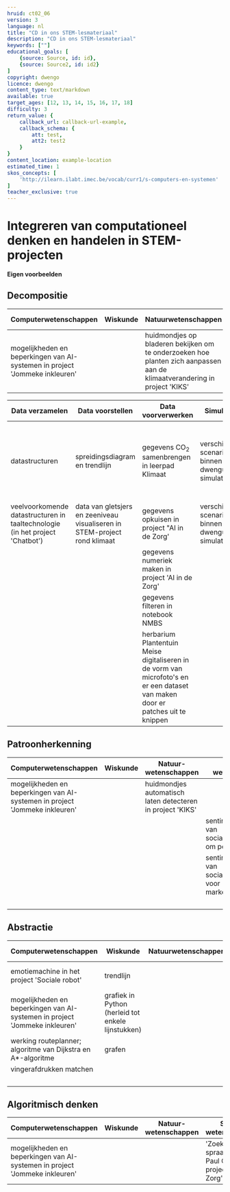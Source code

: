 ```yaml
---
hruid: ct02_06
version: 3
language: nl
title: "CD in ons STEM-lesmateriaal"
description: "CD in ons STEM-lesmateriaal"
keywords: [""]
educational_goals: [
    {source: Source, id: id}, 
    {source: Source2, id: id2}
]
copyright: dwengo
licence: dwengo
content_type: text/markdown
available: true
target_ages: [12, 13, 14, 15, 16, 17, 18]
difficulty: 3
return_value: {
    callback_url: callback-url-example,
    callback_schema: {
        att: test,
        att2: test2
    }
}
content_location: example-location
estimated_time: 1
skos_concepts: [
    'http://ilearn.ilabt.imec.be/vocab/curr1/s-computers-en-systemen'
]
teacher_exclusive: true
---
```

# Integreren van computationeel denken en handelen in STEM-projecten 

**Eigen voorbeelden**

## Decompositie

|**Computerwetenschappen**|**Wiskunde**|**Natuurwetenschappen**|**Sociale wetenschappen**|**Taal en kunst**|
|------------------------|-----|-------|----------------------------|------------|
|mogelijkheden en beperkingen van AI-systemen in project 'Jommeke inkleuren'||huidmondjes op bladeren bekijken om te onderzoeken hoe planten zich aanpassen aan de klimaatverandering in project 'KIKS'|'Zoektocht naar spraak' (naar Paul Curzon) in project 'AI in de Zorg'|sentimentanalyse (score i.p.v. sentiment)|

| Data verzamelen | Data voorstellen | Data voorverwerken | Simuleren | Inzicht in tools |
|---|---|---|---|---|
| datastructuren | spreidingsdiagram en trendlijn | gegevens CO<sub>2</sub> samenbrengen in leerpad Klimaat | verschillende scenario's binnen dwenguino simulator | begrijpen waarom beslissingsboom soms wordt verkozen boven een diep neuraal netwerk (zie project AI in de Zorg) |
| veelvoorkomende datastructuren in taaltechnologie (in het project 'Chatbot') | data van gletsjers en zeeniveau visualiseren in STEM-project rond klimaat | gegevens opkuisen in project "AI in de Zorg' | verschillende scenario's binnen dwenguino simulator |  |
|  |  | gegevens numeriek maken in project 'AI in de Zorg' |  |  |
|  |  | gegevens filteren in notebook NMBS |  |  |
|  |  | herbarium Plantentuin Meise digitaliseren in de vorm van microfoto's en er een dataset van maken door er patches uit te knippen |  |  |

## Patroonherkenning

|**Computerwetenschappen**|**Wiskunde**|**Natuur- wetenschappen**|**Sociale wetenschappen**|**Taal en kunst**|
|------------------------|-----|-------|----------------------------|------------|
|mogelijkheden en beperkingen van AI-systemen in project 'Jommeke inkleuren'||huidmondjes automatisch laten detecteren in project 'KIKS'||'Zoektocht naar spraak' (naar Paul Curzon) in project 'AI in de Zorg'|sentimentanalyse vs. cyberpestdetectie|
||||sentimentanalyse van socialemediaposts om politieke redenen|auteursherkenning|
||||sentimentanalyse van socialemediaposts voor marketingdoeleinden|profilering|
|||||HR|

## Abstractie

|**Computerwetenschappen**|**Wiskunde**|**Natuurwetenschappen**|**Sociale wetenschappen**|**Taal en kunst**|
|------------------------|-----|-------|----------------------------|------------|
|emotiemachine in het project 'Sociale robot'|trendlijn||emotiemachine in het project 'Sociale robot'|ChatGPT (vectoren i.p.v. zinnen)|
|mogelijkheden en beperkingen van AI-systemen in project 'Jommeke inkleuren'|grafiek in Python (herleid tot enkele lijnstukken)||'Zoektocht naar spraak' (naar Paul Curzon) in project 'AI in de Zorg'|auteursherkenning|
|werking routeplanner; algoritme van Dijkstra en A*-algoritme|grafen|||sentimentanalyse (score i.p.v. sentiment)|
|vingerafdrukken matchen|||| profilering|
|||||HR|


## Algoritmisch denken

|**Computerwetenschappen**|**Wiskunde**|**Natuur- wetenschappen**|**Sociale wetenschappen**|**Taal en kunst**|
|------------------------|-----|-------|----------------------------|------------|
|mogelijkheden en beperkingen van AI-systemen in project 'Jommeke inkleuren'|||'Zoektocht naar spraak' (naar Paul Curzon) in project 'AI in de Zorg'|sentimentanalyse (score i.p.v. sentiment)|


